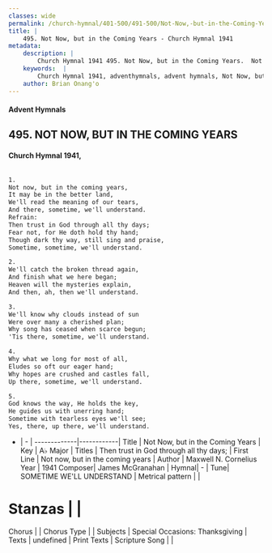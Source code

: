 ```yaml
---
classes: wide
permalink: /church-hymnal/401-500/491-500/Not-Now,-but-in-the-Coming-Years/
title: |
    495. Not Now, but in the Coming Years - Church Hymnal 1941
metadata:
    description: |
        Church Hymnal 1941 495. Not Now, but in the Coming Years.  Not now, but in the coming years,  It may be in the better land,  We'll read the meaning of our tears,  And there, sometime, we'll understand.  
    keywords:  |
        Church Hymnal 1941, adventhymnals, advent hymnals, Not Now, but in the Coming Years, Not now, but in the coming years . Then trust in God through all thy days; 
    author: Brian Onang'o
---
```


#### Advent Hymnals
## 495. NOT NOW, BUT IN THE COMING YEARS
####  Church Hymnal 1941,

```txt

1.
Not now, but in the coming years, 
It may be in the better land, 
We'll read the meaning of our tears, 
And there, sometime, we'll understand. 
Refrain:
Then trust in God through all thy days; 
Fear not, for He doth hold thy hand; 
Though dark thy way, still sing and praise, 
Sometime, sometime, we'll understand. 

2.
We'll catch the broken thread again, 
And finish what we here began; 
Heaven will the mysteries explain, 
And then, ah, then we'll understand. 

3.
We'll know why clouds instead of sun 
Were over many a cherished plan; 
Why song has ceased when scarce begun; 
'Tis there, sometime, we'll understand. 

4.
Why what we long for most of all, 
Eludes so oft our eager hand; 
Why hopes are crushed and castles fall, 
Up there, sometime, we'll understand. 

5.
God knows the way, He holds the key, 
He guides us with unerring hand; 
Sometime with tearless eyes we'll see; 
Yes, there, up there, we'll understand.

```

- |   -  |
-------------|------------|
Title | Not Now, but in the Coming Years |
Key | A♭ Major |
Titles | Then trust in God through all thy days;  |
First Line | Not now, but in the coming years  |
Author | Maxwell N. Cornelius
Year | 1941
Composer| James McGranahan |
Hymnal|  - |
Tune| SOMETIME WE'LL UNDERSTAND |
Metrical pattern | |
# Stanzas |  |
Chorus |  |
Chorus Type |  |
Subjects | Special Occasions: Thanksgiving |
Texts | undefined |
Print Texts | 
Scripture Song |  |
    
